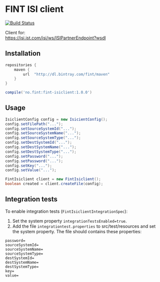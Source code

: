 # FINT ISI client

[![Build Status](https://travis-ci.org/FINTlibs/fint-isiclient.svg?branch=master)](https://travis-ci.org/FINTlibs/fint-isiclient)

Client for:  
https://isi.ist.com/isi/ws/ISIPartnerEndpoint?wsdl

## Installation

```groovy
repositories {
    maven {
        url  "http://dl.bintray.com/fint/maven" 
    }
}

compile('no.fint:fint-isiclient:1.0.0')
```

## Usage

```java
IsiclientConfig config = new IsicientConfig();
config.setFilePath("...");
config.setSourceSystemId("...");
config.setSourceSystemName("...");
config.setSourceSystemType("...");
config.setDestSystemId("...");
config.setDestSystemName("...");
config.setDestSystemType("...");
config.setPassword("...");
config.setPassword("...");
config.setKey("...");
config.setValue("...");

FintIsiclient client = new FintIsiclient();
boolean created = client.createFile(config);
```

## Integration tests

To enable integration tests (`FintIsiclientIntegrationSpec`):  
1) Set the system property `integrationTestsEnabled=true`.  
2) Add the file `integrationtest.properties` to src/test/resources and set the system property. The file should contains these properties:  
```properties
password=
sourceSystemId=
sourceSystemName=
sourceSystemType=
destSystemId=
destSystemName=
destSystemType=
key=
value=
```
